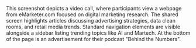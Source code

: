 This screenshot depicts a video call, where participants view a webpage from eMarketer.com focused on digital marketing research. The shared screen highlights articles discussing advertising strategies, data clean rooms, and retail media trends. Standard navigation elements are visible alongside a sidebar listing trending topics like AI and Martech. At the bottom of the page is an advertisement for their podcast "Behind the Numbers".